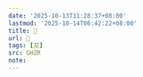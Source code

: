 ```yaml
---
date: '2025-10-13T11:28:37+08:00'
lastmod: '2025-10-14T06:42:22+08:00'
title: 󰝼
url: 󰝼
tags: [犮]
src: GHZR
note:
---
```

